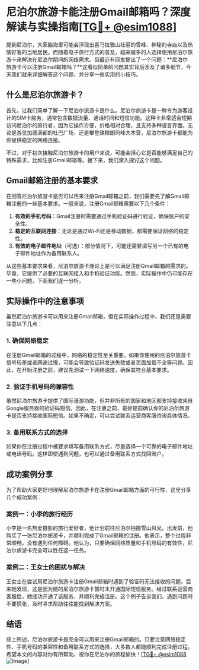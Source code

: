 # 尼泊尔旅游卡能注册Gmail邮箱吗？深度解读与实操指南[[TG💪+ @esim1088](https://t.me/s/esim1088)]

提到尼泊尔，大家脑海里可能会浮现出喜马拉雅山壮丽的雪峰、神秘的寺庙以及热情好客的当地居民。而随着电子旅行方式的普及，越来越多的人选择使用尼泊尔旅游卡来解决在尼泊尔期间的网络需求。但最近有网友提出了一个问题：**尼泊尔旅游卡可以注册Gmail邮箱吗？**这看似简单的问题其实背后涉及了诸多细节，今天我们就来详细解答这个问题，并分享一些实用的小技巧。

## 什么是尼泊尔旅游卡？

首先，让我们简单了解一下尼泊尔旅游卡是什么。尼泊尔旅游卡是一种专为游客设计的SIM卡服务，通常包含数据流量、通话时间和短信功能。这种卡非常适合短期访问尼泊尔的旅行者，因为它操作方便，价格相对合理，且支持多种语言界面。无论是游览加德满都的杜巴广场，还是攀登珠穆朗玛峰大本营，尼泊尔旅游卡都能为你提供稳定的网络连接。

不过，对于初次接触尼泊尔旅游卡的用户来说，可能会担心它是否能够满足自己的特殊需求，比如注册Gmail邮箱等。接下来，我们深入探讨这个问题。

## Gmail邮箱注册的基本要求

在回答尼泊尔旅游卡是否可以用来注册Gmail邮箱之前，我们需要先了解Gmail邮箱注册的一些基本要求。一般来说，注册Gmail邮箱需要以下几个条件：

1. **有效的手机号码**：Gmail注册时需要通过手机验证码进行验证，确保账户的安全性。
2. **稳定的互联网连接**：无论是通过Wi-Fi还是移动数据，都需要保证网络的稳定性。
3. **有效的电子邮件地址**（可选）：部分情况下，可能还需要填写另一个已有的电子邮件地址作为备用联系人。

从这些基本要求来看，尼泊尔旅游卡理论上是可以满足注册Gmail邮箱的需求的。毕竟，它提供了必要的互联网接入和手机验证功能。然而，实际操作中仍可能存在一些小问题，下面我们逐一分析。

## 实际操作中的注意事项

虽然尼泊尔旅游卡可以用来注册Gmail邮箱，但在实际操作过程中，我们还是需要注意以下几点：

### 1. 确保网络稳定

在注册Gmail邮箱的过程中，网络的稳定性至关重要。如果你使用的尼泊尔旅游卡信号较差或者网速过慢，可能会导致验证码发送失败或者页面加载不全等问题。因此，在开始注册之前，建议先测试一下网络速度，确保其符合基本要求。

### 2. 验证手机号码的兼容性

虽然尼泊尔旅游卡提供了国际漫游功能，但并非所有的国家和地区都支持接收来自Google服务器的验证码短信。因此，在注册之前，最好提前确认你的尼泊尔旅游卡是否支持接收国际短信。如果不确定，可以尝试联系运营商客服咨询具体情况。

### 3. 备用联系方式的选择

如果你在注册过程中被要求填写备用联系方式，尽量选择一个可靠的电子邮件地址或电话号码。这样即使遇到问题，也可以通过备用联系方式找回账户。

## 成功案例分享

为了帮助大家更好地理解尼泊尔旅游卡在注册Gmail邮箱方面的可行性，这里分享几个成功案例：

### 案例一：小李的旅行经历

小李是一名热爱摄影的旅行爱好者，他计划前往尼泊尔拍摄雪山风光。出发前，他购买了一张尼泊尔旅游卡，并顺利完成了Gmail邮箱的注册。他表示，整个过程非常顺畅，没有遇到任何障碍。他认为，只要确保网络质量和手机号码的有效性，尼泊尔旅游卡完全可以胜任这一任务。

### 案例二：王女士的困扰与解决

王女士在尝试用尼泊尔旅游卡注册Gmail邮箱时遇到了验证码无法接收的问题。后来她发现，这是因为她的尼泊尔旅游卡暂时未开通国际短信服务。经过联系运营商客服后，她成功开通了该服务，并顺利完成注册。这个例子告诉我们，遇到问题时不要慌张，及时寻求帮助往往能找到解决方案。

## 结语

综上所述，尼泊尔旅游卡是完全可以用来注册Gmail邮箱的。只要注意网络稳定性、手机号码的兼容性和备用联系方式的选择，大多数人都能顺利完成注册过程。希望本文的内容对你有所帮助，祝你在尼泊尔的旅程愉快！[[TG💪+ @esim1088](https://t.me/s/esim1088) ![Image](https://i.postimg.cc/4NQfJmqS/Snipaste-2025-05-13-00-14-12.png)]